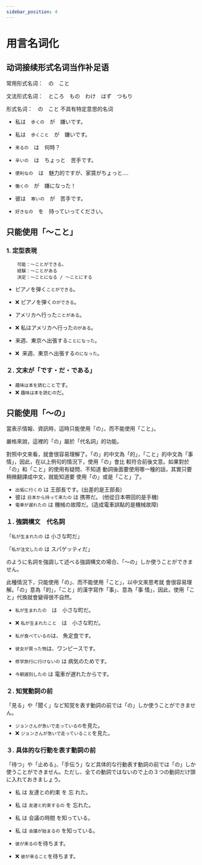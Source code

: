```yaml
---
sidebar_position: 4
---
```


# 用言名词化

## 动词接续形式名词当作补足语

常用形式名词：　の　こと

文法形式名词：　ところ　もの　わけ　はず　つもり

形式名词：　の　こと 不具有特定意思的名词

- 私は　`歩くの`　が　嫌いです。
- 私は　`歩くこと`　が　嫌いです。


- `来るの`　は　何時？
- `辛いの`　は　ちょっと　苦手です。
- `便利なの`　は　魅力的ですが、家賃がちょっと....


- `働くの`　が　嫌になった！
- 彼は　`寒いの`　が　苦手です。
- `好きなの`　を　持っていってください。

## 只能使用「〜こと」

### 1. 定型表現

        可能：〜ことができる。
        経験：〜ことがある
        決定：〜ことになる / 〜ことにする

- ピアノを弾く`ことができる`。
- ❌ ピアノを弾く`のができる`。


- アメリカへ行った`ことがある`。
- ❌ 私はアメリカへ行った`のがある`。


- 来週、東京へ出張する`ことになった`。
- ❌  来週、東京へ出張する`のになった`。

### ２. 文末が「です・だ・である」

- `趣味は本を読むこと`です。
- ❌ `趣味は本を読むの`だ。

## 只能使用「〜の」

當表示情報、資訊時，這時只能使用「の」，而不能使用「こと」。

嚴格來說，這裡的「の」屬於「代名詞」的功能。

對照中文來看，就會很容易理解了。「の」的中文為「的」，「こと」的中文為「事情」，因此，在以上例句的情況下，使用「の」會比 較符合前後文意。如果對於「の」和「こと」的使用有疑問、不知道 動詞後面要使用哪一種的話，其實只要稍微翻譯成中文，就能知道要 使用「の」或是「こと」了。

- `出張に行くの` は 王部長です。(出差的是王部長)
- 彼は `日本から持って来たの` は 携帯だ。 (他從日本帶回的是手機)
- `電車が遅れたの` は 機械の故障だ。(造成電車誤點的是機械故障)

### １. 強調構文　代名詞

「`私が生まれたの` は 小さな町だ」

「`私が注文したの` は スパゲッティだ」

のように名詞を強調して述べる強調構文の場合、「〜の」しか使うことができません。

此種情況下，只能使用「の」、而不能使用「こと」，以中文來思考就 會很容易理解。「の」意為「的」，「こと」的漢字寫作「事」、意為「事 情」，因此，使用「こと」代換就會變得很不自然。

- `私が生まれたの`　は　小さな町だ。
- ❌ `私が生まれたこと`　は　小さな町だ。

- `私が食べているの`は、 魚定食です。
- `彼女が買った物`は、ワンピースです。
- `修学旅行に行けないの` は 病気のためです。
- `今朝遅刻したの` は 電車が遅れたからです。

### ２. 知覚動詞の前

「見る」や「聞く」など知覚を表す動詞の前では「の」しか使うことができません。

- `ジョンさんが急いで走っているの`を見た。
- ❌ `ジョンさんが急いで走っていること`を見た。

### ３. 具体的な行動を表す動詞の前

「待つ」や「止める」、「手伝う」など具体的な行動表す動詞の前では「の」しか使うことができません。ただし、全ての動詞ではないので上の３つの動詞だけ頭に入れておきましょう。


- 私 は 友達との約束 を 忘 れた。
- 私 は `友達と約束するの` を 忘れた。
- 私 は 会議の時間 を知っている。
- 私 は `会議が始まるの` を知っている。


- `彼が来るの`を待ちます。
- ❌ `彼が来ること`を待ちます。